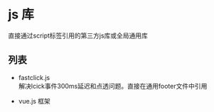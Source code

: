 # js 库

直接通过script标签引用的第三方js库或全局通用库

## 列表  

- fastclick.js  
解决lcick事件300ms延迟和点透问题。直接在通用footer文件中引用  

- vue.js 
框架